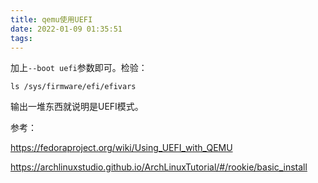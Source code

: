```yaml
---
title: qemu使用UEFI
date: 2022-01-09 01:35:51
tags:
---
```


加上```--boot uefi```参数即可。检验：

```shell
ls /sys/firmware/efi/efivars
```

输出一堆东西就说明是UEFI模式。

参考：

<https://fedoraproject.org/wiki/Using_UEFI_with_QEMU>

<https://archlinuxstudio.github.io/ArchLinuxTutorial/#/rookie/basic_install>
